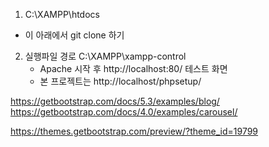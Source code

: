 1. C:\XAMPP\htdocs
  - 이 아래에서 git clone 하기

2. 실행파일 경로
  C:\XAMPP\xampp-control  
    - Apache 시작 후 http://localhost:80/ 테스트 화면
    - 본 프로젝트는 http://localhost/phpsetup/

https://getbootstrap.com/docs/5.3/examples/blog/
https://getbootstrap.com/docs/4.0/examples/carousel/


https://themes.getbootstrap.com/preview/?theme_id=19799
